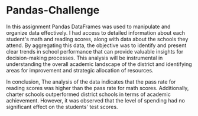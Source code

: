 # Pandas-Challenge

In this assignment Pandas DataFrames was used to manipulate and organize data effectively. I had access to detailed information about each student's math and reading scores, along with data about the schools they attend.
By aggregating this data, the objective was to identify and present clear trends in school performance that can provide valuable insights for decision-making processes. This analysis will be instrumental in understanding the overall academic landscape of the district and identifying areas for improvement and strategic allocation of resources.

In conclusion, 
The analysis of the data indicates that the pass rate for reading scores was higher than the pass rate for math scores. Additionally, charter schools outperformed district schools in terms of academic achievement. However, it was observed that the level of spending had no significant effect on the students' test scores.

